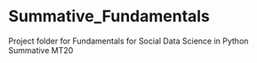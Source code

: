# Summative_Fundamentals
 Project folder for Fundamentals for Social Data Science in Python Summative MT20
